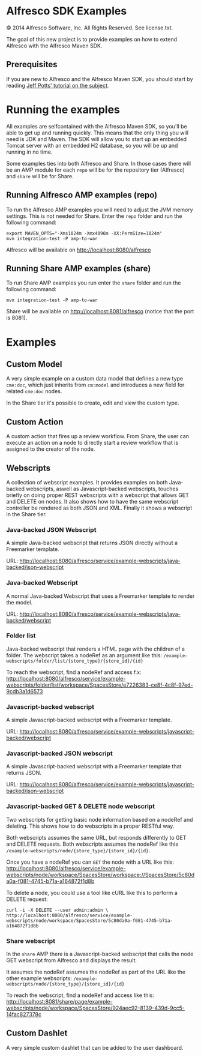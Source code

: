 # Alfresco SDK Examples

© 2014 Alfresco Software, Inc. All Rights Reserved. See license.txt.

The goal of this new project is to provide examples on how to extend Alfresco with the Alfresco Maven SDK.

## Prerequisites

If you are new to Alfresco and the Alfresco Maven SDK, you should start by reading [Jeff Potts' tutorial on the subject](http://ecmarchitect.com/alfresco-developer-series-tutorials/maven-sdk/tutorial/tutorial.html).

# Running the examples

All examples are selfcontained with the Alfresco Maven SDK, so you'll be able to get up and running quickly. This means that the only thing you will need is JDK and Maven. The SDK will allow you to start up an embedded Tomcat server with an embedded H2 database, so you will be up and running in no time.

Some examples ties into both Alfresco and Share. In those cases there will be an AMP module for each `repo` will be for the repository tier (Alfresco) and `share` will be for Share.

## Running Alfresco AMP examples (repo)

To run the Alfresco AMP examples you will need to adjust the JVM memory settings. This is not needed for Share. Enter the `repo` folder and run the following command:

	export MAVEN_OPTS="-Xms1024m -Xmx4096m -XX:PermSize=1024m"
	mvn integration-test -P amp-to-war

Alfresco will be available on [http://localhost:8080/alfresco](http://localhost:8080/alfresco)

## Running Share AMP examples (share)

To run Share AMP examples you run enter the `share` folder and run the following command:

	mvn integration-test -P amp-to-war
	
Share will be available on [http://localhost:8081/alfresco](http://localhost:8081/alfresco) (notice that the port is 8081).

# Examples

## Custom Model

A very simple example on a custom data model that defines a new type `cme:doc`, which just inherits from `cm:model` and introduces a new field for related `cme:doc` nodes.

In the Share tier it's possible to create, edit and view the custom type.

## Custom Action

A custom action that fires up a review workflow. From Share, the user can execute an action on a node to directly start a review workflow that is assigned to the creator of the node.

## Webscripts

A collection of webscript examples. It provides examples on both Java-backed webscripts, aswell as Javascript-backed webscripts, touches briefly on doing proper REST webscripts with a webscript that allows GET and DELETE on nodes. It also shows how to have the same webscript controller be rendered as both JSON and XML. Finally it shows a webscript in the Share tier.

### Java-backed JSON Webscript

A simple Java-backed webscript that returns JSON directly without a Freemarker template.

URL: [http://localhost:8080/alfresco/service/example-webscripts/java-backed/json-webscript](example-webscripts/java-backed/json-webscript)

### Java-backed Webscript

A normal Java-backed Webscript that uses a Freemarker template to render the model.

URL: [http://localhost:8080/alfresco/service/example-webscripts/java-backed/webscript](example-webscripts/java-backed/webscript)

### Folder list

Java-backed webscript that renders a HTML page with the children of a folder.
The webscript takes a nodeRef as an argument like this: `/example-webscripts/folder/list/{store_type}/{store_id}/{id}`

To reach the webscript, find a nodeRef and access f.x: [http://localhost:8080/alfresco/service/example-webscripts/folder/list/workspace/SpacesStore/e7226383-ce8f-4c8f-97ed-9cdb3a1d6573](http://localhost:8080/alfresco/service/example-webscripts/folder/list/workspace/SpacesStore/e7226383-ce8f-4c8f-97ed-9cdb3a1d6573)

### Javascript-backed webscript

A simple Javascript-backed webscript with a Freemarker template.

URL: [http://localhost:8080/alfresco/service/example-webscripts/javascript-backed/webscript](http://localhost:8080/alfresco/service/example-webscripts/javascript-backed/webscript)

### Javascript-backed JSON webscript

A simple Javascript-backed webscript with a Freemarker template that returns JSON.

URL: [http://localhost:8080/alfresco/service/example-webscripts/javascript-backed/json-webscript](http://localhost:8080/alfresco/service/example-webscripts/javascript-backed/json-webscript)

### Javascript-backed GET & DELETE node webscript

Two webscripts for getting basic node information based on a nodeRef and deleting. This shows how to do webscripts in a proper RESTful way.

Both webscripts assumes the same URL, but responds differently to GET and DELETE requests. Both webscripts assumes the nodeRef like this `/example-webscripts/node/{store_type}/{store_id}/{id}`.

Once you have a nodeRef you can `GET` the node with a URL like this: [http://localhost:8080/alfresco/service/example-webscripts/node/workspace/SpacesStore/workspace://SpacesStore/5c80da0a-f081-4745-b71a-a164872f1d8b](http://localhost:8080/alfresco/service/example-webscripts/node/workspace/SpacesStore/workspace://SpacesStore/5c80da0a-f081-4745-b71a-a164872f1d8b)

To delete a node, you could use a tool like cURL like this to perform a DELETE request:

	curl -i -X DELETE --user admin:admin \
	http://localhost:8080/alfresco/service/example-webscripts/node/workspace/SpacesStore/5c80da0a-f081-4745-b71a-a164872f1d8b
	
### Share webscript

In the `share` AMP there is a Javascript-backed webscript that calls the node GET webscript from Alfresco and displays the result.

It assumes the nodeRef assumes the nodeRef as part of the URL like the other example webscripts: `/example-webscripts/node/{store_type}/{store_id}/{id}`

To reach the webscript, find a nodeRef and access like this: [http://localhost:8081/share/page/example-webscripts/node/workspace/SpacesStore/924aec92-8139-439d-9cc5-14fac827378c](http://localhost:8081/share/page/example-webscripts/node/workspace/SpacesStore/924aec92-8139-439d-9cc5-14fac827378c)

## Custom Dashlet

A very simple custom dashlet that can be added to the user dashboard. 